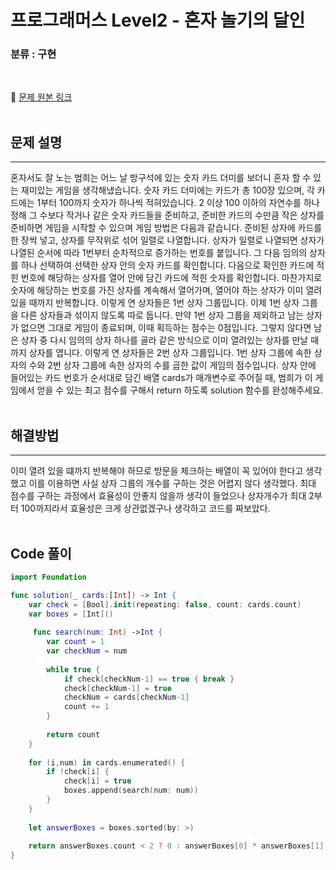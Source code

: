 # 프로그래머스 Level2 - 혼자 놀기의 달인
### 분류 : 구현 
<br>

 🔗 [문제 원본 링크](https://school.programmers.co.kr/learn/courses/30/lessons/131130?language=swift)  
 <br>

## 문제 설명
-----
혼자서도 잘 노는 범희는 어느 날 방구석에 있는 숫자 카드 더미를 보더니 혼자 할 수 있는 재미있는 게임을 생각해냈습니다.
숫자 카드 더미에는 카드가 총 100장 있으며, 각 카드에는 1부터 100까지 숫자가 하나씩 적혀있습니다. 2 이상 100 이하의 자연수를 하나 정해 그 수보다 작거나 같은 숫자 카드들을 준비하고, 준비한 카드의 수만큼 작은 상자를 준비하면 게임을 시작할 수 있으며 게임 방법은 다음과 같습니다.
준비된 상자에 카드를 한 장씩 넣고, 상자를 무작위로 섞어 일렬로 나열합니다. 상자가 일렬로 나열되면 상자가 나열된 순서에 따라 1번부터 순차적으로 증가하는 번호를 붙입니다.
그 다음 임의의 상자를 하나 선택하여 선택한 상자 안의 숫자 카드를 확인합니다. 다음으로 확인한 카드에 적힌 번호에 해당하는 상자를 열어 안에 담긴 카드에 적힌 숫자를 확인합니다. 마찬가지로 숫자에 해당하는 번호를 가진 상자를 계속해서 열어가며, 열어야 하는 상자가 이미 열려있을 때까지 반복합니다.
이렇게 연 상자들은 1번 상자 그룹입니다. 이제 1번 상자 그룹을 다른 상자들과 섞이지 않도록 따로 둡니다. 만약 1번 상자 그룹을 제외하고 남는 상자가 없으면 그대로 게임이 종료되며, 이때 획득하는 점수는 0점입니다.
그렇지 않다면 남은 상자 중 다시 임의의 상자 하나를 골라 같은 방식으로 이미 열려있는 상자를 만날 때까지 상자를 엽니다. 이렇게 연 상자들은 2번 상자 그룹입니다.
1번 상자 그룹에 속한 상자의 수와 2번 상자 그룹에 속한 상자의 수를 곱한 값이 게임의 점수입니다.
상자 안에 들어있는 카드 번호가 순서대로 담긴 배열 cards가 매개변수로 주어질 때, 범희가 이 게임에서 얻을 수 있는 최고 점수를 구해서 return 하도록 solution 함수를 완성해주세요.
<br><br>

## 해결방법
----
이미 열려 있을 떄까지 반복해야 하므로 방문을 체크하는 배열이 꼭 있어야 한다고 생각했고 이를 이용하면 사실 상자 그룹의 개수를 구하는 것은 어렵지 않다 생각했다. 최대 점수를 구하는 과정에서 효율성이 안좋지 않을까 생각이 들었으나 상자개수가 최대 2부터 100까지라서 효율성은 크게 상관없겠구나 생각하고 코드를 짜보았다.
<br><br>

## Code 풀이 
```Swift
import Foundation

func solution(_ cards:[Int]) -> Int {
    var check = [Bool].init(repeating: false, count: cards.count)
    var boxes = [Int]()
    
     func search(num: Int) ->Int {
        var count = 1
        var checkNum = num
         
        while true {
            if check[checkNum-1] == true { break }
            check[checkNum-1] = true
            checkNum = cards[checkNum-1]
            count += 1
        }
        
        return count
    }
    
    for (i,num) in cards.enumerated() {
        if !check[i] {
            check[i] = true
            boxes.append(search(num: num))
        }
    }
    
    let answerBoxes = boxes.sorted(by: >)
    
    return answerBoxes.count < 2 ? 0 : answerBoxes[0] * answerBoxes[1]
}
```